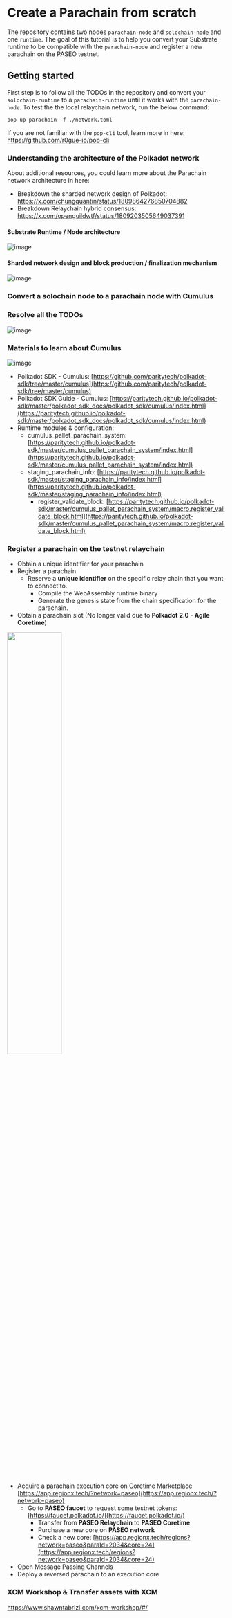 # Create a Parachain from scratch

The repository contains two nodes `parachain-node` and `solochain-node` and one `runtime`. The goal of this tutorial is to help you convert your Substrate runtime to be compatible with the `parachain-node` and register a new parachain on the PASEO testnet. 

## Getting started
First step is to follow all the TODOs in the repository and convert your `solochain-runtime` to a `parachain-runtime` until it works with the `parachain-node`. To test the the local relaychain network, run the below command:
```
pop up parachain -f ./network.toml
```

If you are not familiar with the `pop-cli` tool, learn more in here: https://github.com/r0gue-io/pop-cli

### Understanding the architecture of the Polkadot network
About additional resources, you could learn more about the Parachain network architecture in here: 
- Breakdown the sharded network design of Polkadot: https://x.com/chungquantin/status/1809864276850704882
- Breakdown Relaychain hybrid consensus: https://x.com/openguildwtf/status/1809203505649037391

#### Substrate Runtime / Node architecture
![image](https://github.com/user-attachments/assets/0ceb5e33-1fa6-4080-b16f-9cf060f170d7)

#### Sharded network design and block production / finalization mechanism
![image](https://github.com/user-attachments/assets/de283c8a-f670-4699-bbdd-06d519570fd1)


### Convert a solochain node to a parachain node with Cumulus
### Resolve all the TODOs
![image](https://github.com/user-attachments/assets/d6ec39a0-ff1f-47b9-8a79-30c12bb4dec4)

### Materials to learn about Cumulus

![image](https://github.com/user-attachments/assets/09d0cc5f-dc7e-430a-afa6-9e978cf628bd)


- Polkadot SDK - Cumulus: [https://github.com/paritytech/polkadot-sdk/tree/master/cumulus](https://github.com/paritytech/polkadot-sdk/tree/master/cumulus)
- Polkadot SDK Guide - Cumulus: [https://paritytech.github.io/polkadot-sdk/master/polkadot_sdk_docs/polkadot_sdk/cumulus/index.html](https://paritytech.github.io/polkadot-sdk/master/polkadot_sdk_docs/polkadot_sdk/cumulus/index.html)
- Runtime modules & configuration:
  - cumulus_pallet_parachain_system: [https://paritytech.github.io/polkadot-sdk/master/cumulus_pallet_parachain_system/index.html](https://paritytech.github.io/polkadot-sdk/master/cumulus_pallet_parachain_system/index.html)
  - staging_parachain_info: [https://paritytech.github.io/polkadot-sdk/master/staging_parachain_info/index.html](https://paritytech.github.io/polkadot-sdk/master/staging_parachain_info/index.html)
	- register_validate_block: [https://paritytech.github.io/polkadot-sdk/master/cumulus_pallet_parachain_system/macro.register_validate_block.html](https://paritytech.github.io/polkadot-sdk/master/cumulus_pallet_parachain_system/macro.register_validate_block.html)

### Register a parachain on the testnet relaychain
- Obtain a unique identifier for your parachain
- Register a parachain
  - Reserve a **unique identifier** on the specific relay chain that you want to connect to.
	- Compile the WebAssembly runtime binary
	- Generate the genesis state from the chain specification for the parachain.
- Obtain a parachain slot (No longer valid due to **Polkadot 2.0 - Agile Coretime**)

<img src="https://github.com/user-attachments/assets/cffbc9fb-937b-4851-bc5f-8de8a6739cbe" width="50%"/>

- Acquire a parachain execution core on Coretime Marketplace [https://app.regionx.tech/?network=paseo](https://app.regionx.tech/?network=paseo)
  - Go to **PASEO faucet** to request some testnet tokens: [https://faucet.polkadot.io/](https://faucet.polkadot.io/)
	- Transfer from **PASEO Relaychain** to **PASEO Coretime**
	- Purchase a new core on **PASEO network**
	- Check a new core: [https://app.regionx.tech/regions?network=paseo&paraId=2034&core=24](https://app.regionx.tech/regions?network=paseo&paraId=2034&core=24)
- Open Message Passing Channels
- Deploy a reversed parachain to an execution core

### XCM Workshop & Transfer assets with XCM

https://www.shawntabrizi.com/xcm-workshop/#/
